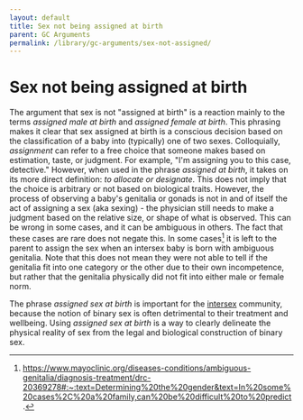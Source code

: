 ```yaml
---
layout: default
title: Sex not being assigned at birth
parent: GC Arguments
permalink: /library/gc-arguments/sex-not-assigned/
---
```


# Sex not being assigned at birth

The argument that sex is not "assigned at birth" is a reaction mainly to the terms *assigned male at birth* and *assigned female at birth*.
This phrasing makes it clear that sex assigned at birth is a conscious decision based on the classification of a baby into (typically) one
of two sexes. Colloquially, *assignment* can refer to a free choice that someone makes based on estimation, taste, or judgment. For example,
"I'm assigning you to this case, detective." However, when used in the phrase _assigned at birth_, it takes on its more direct definition:
*to allocate or designate*. This does not imply that the choice is arbitrary or not based on biological traits. However, the process of
observing a baby's genitalia or gonads is not in and of itself the act of assigning a sex (aka sexing) - the physician still needs to
make a judgment based on the relative size, or shape of what is observed. This can be wrong in some cases, and it can be ambiguous in others.
The fact that these cases are rare does not negate this. In some cases[^1] it is left to the parent to assign the sex when an intersex
baby is born with ambiguous genitalia. Note that this does not mean they were not able to tell if the genitalia fit into one category or
the other due to their own incompetence, but rather that the genitalia physically did not fit into either male or female norm.

The phrase *assigned sex at birth* is important for the [intersex](/library/definitions/intersex) community, because the notion of binary
sex is often detrimental to their treatment and wellbeing. Using *assigned sex at birth* is a way to clearly delineate the physical
reality of sex from the legal and biological construction of binary sex.

[^1]: https://www.mayoclinic.org/diseases-conditions/ambiguous-genitalia/diagnosis-treatment/drc-20369278#:~:text=Determining%20the%20gender&text=In%20some%20cases%2C%20a%20family,can%20be%20difficult%20to%20predict.
